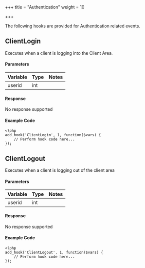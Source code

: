 +++
title = "Authentication"
weight = 10

+++

The following hooks are provided for Authentication related events.

## ClientLogin

Executes when a client is logging into the Client Area.

#### Parameters

| Variable | Type | Notes |
| -------- | ---- | ----- |
| userid | int |  |

#### Response

No response supported

#### Example Code

```
<?php
add_hook('ClientLogin', 1, function($vars) {
    // Perform hook code here...
});
```

## ClientLogout

Executes when a client is logging out of the client area

#### Parameters

| Variable | Type | Notes |
| -------- | ---- | ----- |
| userid | int |  |

#### Response

No response supported

#### Example Code

```
<?php
add_hook('ClientLogout', 1, function($vars) {
    // Perform hook code here...
});
```

